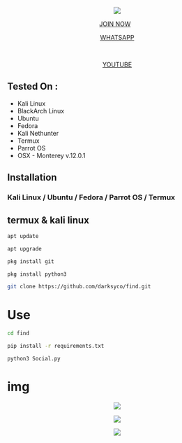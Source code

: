 <p align="center"><img  src="https://darksyco.github.io/richcourse.github.io/d/12.png"></p>

<p align="center">
    <a href="https://twitter.com/thewhiteh4t" style="margin-right: 10px;">
      <p align="center">JOIN NOW</P> 
    </a>
      <a href="https://chat.whatsapp.com/HM5W4xpTRl8K9JvxtiNxn7">
      <P align="center">WHATSAPP</P>
    </a>
    &nbsp;
    <a href="https://www.youtube.com/channel/UCvERUpkw_iT8VwtAzRmlOuQ">
      <P align="center">YOUTUBE</P>
    </a>
</p>

## Tested On :
* Kali Linux
* BlackArch Linux
* Ubuntu
* Fedora
* Kali Nethunter
* Termux
* Parrot OS
* OSX - Monterey v.12.0.1

## Installation

### Kali Linux / Ubuntu / Fedora / Parrot OS / Termux

## termux & kali linux

```bash
apt update
```
```bash
apt upgrade
```
```bash
pkg install git
```
```bash
pkg install python3
```
```bash
git clone https://github.com/darksyco/find.git
```
# Use
```bash
cd find
```
```bash
pip install -r requirements.txt
```
```bash
python3 Social.py
```
# img
<p align="center">
   <img src="https://darksyco.github.io/richcourse.github.io/d/1.jpeg">
</p>

<p align="center">
   <img src="https://darksyco.github.io/richcourse.github.io/d/2.jpeg">
</p>
<p align="center">
   <img src="https://darksyco.github.io/richcourse.github.io/d/3.jpeg">
</p>
